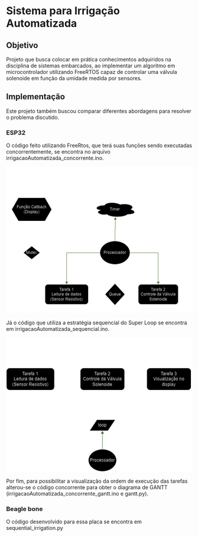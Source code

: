 # Sistema para Irrigação Automatizada

## Objetivo
Projeto que busca colocar em prática conhecimentos adquiridos na disciplina de sistemas embarcados, ao implementar um algoritmo em microcontrolador utilizando FreeRTOS capaz de controlar uma válvula solenoide em função da umidade medida por sensores.

## Implementação

Este projeto também buscou comparar diferentes abordagens para resolver o problema discutido. 

### ESP32
O código feito utilizando FreeRtos, que terá suas funções sendo executadas concorrentemente, se encontra no arquivo irrigacaoAutomatizada_concorrente.ino.

![alt text](https://github.com/MatheusDrm/Sistema-para-irrigacao-automatizada/blob/main/diagramas/diagramacodigo_Concorrente.png)

Já o código que utiliza a estratégia sequencial do Super Loop se encontra em irrigacaoAutomatizada_sequencial.ino.

![alt text](https://github.com/MatheusDrm/Sistema-para-irrigacao-automatizada/blob/main/diagramas/diagrama_sequencial.png)

Por fim, para possibilitar a visualização da ordem de execução das tarefas alterou-se o código concorrente para obter o diagrama de GANTT (irrigacaoAutomatizada_concorrente_gantt.ino e gantt.py).

### Beagle bone
O código desenvolvido para essa placa se encontra em sequential_irrigation.py
